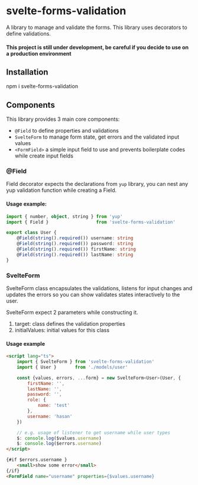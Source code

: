 # svelte-forms-validation
A library to manage and validate the forms. This library uses decorators to define validations.

#### This project is still under development, be careful if you decide to use on a production environment 

## Installation
npm i svelte-forms-validation

## Components
This library provides 3 main core components:

* ``` @Field ``` to define properties and validations
* ``` SvelteForm ``` to manage form state, get errors and the validated input values
* ``` <FormField> ``` a simple input field to use and prevents boilerplate codes while create input fields

### @Field
Field decorator expects the declarations from `yup` library, you can nest any yup validation function while creating
a Field.

#### Usage example:
```typescript
import { number, object, string } from 'yup'
import { Field }                  from 'svelte-forms-validation'

export class User {
    @Field(string().required()) username: string
    @Field(string().required()) password: string
    @Field(string().required()) firstName: string
    @Field(string().required()) lastName: string
}
```

### SvelteForm
SvelteForm class encapsulates the validations, listens for input changes and updates the errors so you can
show validates states interactively to the user.

SvelteForm expect 2 parameters while constructing it.

1. target: class defines the validation properties
2. initialValues: initial values for this class

#### Usage example
```html
<script lang="ts">
    import { SvelteForm } from 'svelte-forms-validation'
    import { User }       from './models/user'

    const {values, errors, ...form} = new SvelteForm<User>(User, {
        firstName: '',
        lastName: '',
        password: '',
        role: {
            name: 'test'
        },
        username: 'hasan'
    })

    // e.g. usage of listener to get username while user types 
    $: console.log($values.username)
    $: console.log($errors.username)
</script>

{#if $errors.username }
    <small>show some error</small>
{/if}
<FormField name="username" properties={$values.username}
```


